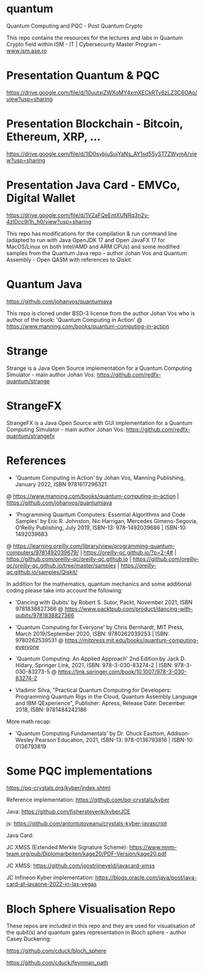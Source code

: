 # quantum
Quantum Computing and PQC - Post Quantum Crypto

This repo contains the resources for the lectures and labs in Quantum Crypto field within ISM - IT | Cybersecurity Master Program - www.ism.ase.ro

# Presentation Quantum & PQC
https://drive.google.com/file/d/10uutxiZWXoMY4xmXECkRTv6zLZ3C6OAo/view?usp=sharing

# Presentation Blockchain - Bitcoin, Ethereum, XRP, ...
https://drive.google.com/file/d/1lD0sybjuSujYaNs_AY1sd55yST7ZWymA/view?usp=sharing

# Presentation Java Card - EMVCo, Digital Wallet
https://drive.google.com/file/d/1V2aFQeEntXUNRq3n2v-4zlDcc9j1h_h0/view?usp=sharing

This repo has modifications for the compilation & run command line (adapted to run with Java OpenJDK 17 and Open JavaFX 17 for MacOS/Linux on both Intel/AMD and ARM CPUs) and some modified samples from the Quantum Java repo - author Johan Vos and Quantum Assembly - Open QASM with references to Qiskit.

# Quantum Java
https://github.com/johanvos/quantumjava

This repo is cloned under BSD-3 license from the author Johan Vos who is author of the book: 
'Quantum Computing in Action' @ https://www.manning.com/books/quantum-computing-in-action

# Strange 
Strange is a Java Open Source implementation for a Quantum Computing Simulator - main author Johan Vos:
https://github.com/redfx-quantum/strange

# StrangeFX 
StrangeFX is a Java Open Source with GUI implementation for a Quantum Computing Simulator - main author Johan Vos:
https://github.com/redfx-quantum/strangefx

# References
- 'Quantum Computing in Action' by Johan Vos, Manning Publishing, January 2022, ISBN 9781617296321 

@ https://www.manning.com/books/quantum-computing-in-action | https://github.com/johanvos/quantumjava

- 'Programming Quantum Computers: Essential Algorithms and Code Samples' by Eric R. Johnston, Nic Harrigan, Mercedes Gimeno-Segovia, O'Reilly Publishing, July 2019, ISBN-13: 978-1492039686 | ISBN-10: 1492039683 

@ https://learning.oreilly.com/library/view/programming-quantum-computers/9781492039679/ | https://oreilly-qc.github.io/?p=2-4# | https://github.com/oreilly-qc/oreilly-qc.github.io | https://github.com/oreilly-qc/oreilly-qc.github.io/tree/master/samples | https://oreilly-qc.github.io/samples/Qiskit/

In addition for the mathematics, quantum mechanics and some additional coding please take into account the following:

- 'Dancing with Qubits' by Robert S. Sutor, Packt, November 2021, ISBN 9781838827366
@ https://www.packtpub.com/product/dancing-with-qubits/9781838827366

- 'Quantum Computing for Everyone' by Chris Bernhardt, MIT Press, March 2019/September 2020, ISBN: 9780262039253 | ISBN: 9780262539531
@ https://mitpress.mit.edu/books/quantum-computing-everyone

- 'Quantum Computing: An Applied Approach' 2nd Edition by Jack D. Hidary, Springer Link, 2021, ISBN: 978-3-030-83274-2 | ISBN: 978-3-030-83273-5
@ https://link.springer.com/book/10.1007/978-3-030-83274-2



- Vladimir Silva, "Practical Quantum Computing for Developers: Programming Quantum Rigs in the Cloud, Quantum Assembly Language and IBM QExperience", Publisher: Apress, Release Date: December 2018, ISBN: 9781484242186

More math recap:
- 'Quantum Computing Fundamentals' by Dr. Chuck Easttom, Addison-Wesley Pearson Education, 2021, ISBN-13: 978-0136793816 | ISBN-10: 0136793819 

# Some PQC implementations

https://pq-crystals.org/kyber/index.shtml

Reference implementation: https://github.com/pq-crystals/kyber 

Java: https://github.com/fisherstevenk/kyberJCE 

js: https://github.com/antontutoveanu/crystals-kyber-javascript 

Java Card:

JC XMSS (Extended Merkle Signature Scheme): https://www.mnm-team.org/pub/Diplomarbeiten/kage20/PDF-Version/kage20.pdf

JC XMSS: https://github.com/joostrijneveld/javacard-xmss

JC Infineon Kyber implementation: https://blogs.oracle.com/java/post/java-card-at-javaone-2022-in-las-vegas

# Bloch Sphere Visualisation Repo 

These repos are included in this repo and they are used for visualisation of the qubit(s) and quantum gates representation in Bloch sphere - author Casey Duckering:

https://github.com/cduck/bloch_sphere

https://github.com/cduck/feynman_path

